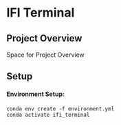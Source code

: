 # IFI Terminal

## Project Overview

Space for Project Overview

## Setup

#### **Environment Setup:**

```
conda env create -f environment.yml
conda activate ifi_terminal
```
